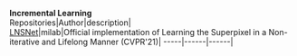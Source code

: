 **Incremental Learning**  
Repositories|Author|description|    
[LNSNet](https://github.com/zh460045050/LNSNet)|milab|Official implementation of Learning the Superpixel in a Non-iterative and Lifelong Manner (CVPR'21)| 
-----|------|------| 
